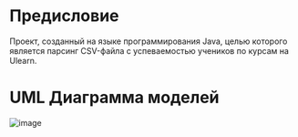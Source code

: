 # Предисловие
Проект, созданный на языке программирования Java, целью которого является парсинг CSV-файла с успеваемостью учеников по курсам на Ulearn.

# UML Диаграмма моделей
![image](https://user-images.githubusercontent.com/57283186/196049104-3d5695f7-7b00-4cc8-8ca7-a604f6897064.png)
